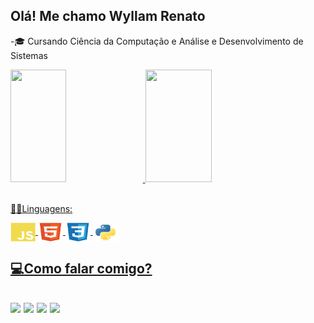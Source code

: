  ## Olá! Me chamo Wyllam Renato

-🎓 Cursando Ciência da Computação e Análise e Desenvolvimento de Sistemas



<div>
   <a href="https://www.linkedin.com/in/wyllam-renato-77092929b/">
   <img height="180cm" width="42%" src="https://github-readme-stats.vercel.app/api?username=WyllamRenato&show_icons=true&theme=dark&include_all_commits=true&count_private=true"/>
   <img height="180cm" width="46%" src="https://github-readme-stats.vercel.app/api/top-langs/?username=WyllamRenato&layout=compact&langs_count=16&theme=dark"/>
</div>

<div style="display: inline_block"><br>
   <p>&#x1F468;&#x200D;&#x1F4BB;Linguagens:</p>
   <img align="center" alt="Wyll-Js" height="30" width="40" src="https://raw.githubusercontent.com/devicons/devicon/master/icons/javascript/javascript-plain.svg">
   <img align="center" alt="Wyll-HTML" height="30" width="40" src="https://raw.githubusercontent.com/devicons/devicon/master/icons/html5/html5-original.svg">
   <img align="center" alt="Wyll-CSS" height="30" width="40" src="https://raw.githubusercontent.com/devicons/devicon/master/icons/css3/css3-original.svg">
   <img align="center" alt="Wyll-Python" height="30" width="40" src="https://raw.githubusercontent.com/devicons/devicon/master/icons/python/python-original.svg">
</div>

##
<h2>&#x1F4BB;Como falar comigo?<h2>
<div>
   <a href="mailto:wyllamrenato33@gmail.com"><img src="https://img.shields.io/badge/Gmail-D14836?style=for-the-badge&logo=gmail&logoColor=white" target="_blank"></a>
   <a href="https://www.linkedin.com/in/wyllam-renato-77092929b/"><img src="https://img.shields.io/badge/LinkedIn-0077B5?style=for-the-badge&logo=linkedin&logoColor=white" target="_blank"></a>
   <a href="https://www.instagram.com/wyllrenato/"><img src="https://img.shields.io/badge/Instagram-E4405F?style=for-the-badge&logo=instagram&logoColor=white" target="_blank"></a>
   <a href="https://www.facebook.com/wyllam.renato/"><img src="https://img.shields.io/badge/Facebook-1877F2?style=for-the-badge&logo=facebook&logoColor=white" target="_blank"></a>
</div>
